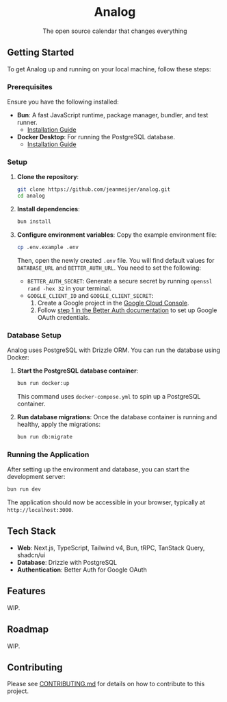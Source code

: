 <p align="center">
  <h1 align="center">Analog</h1>
  <p align="center">The open source calendar that changes everything</p>
</p>

## Getting Started

To get Analog up and running on your local machine, follow these steps:

### Prerequisites

Ensure you have the following installed:

*   **Bun**: A fast JavaScript runtime, package manager, bundler, and test runner.
    *   [Installation Guide](https://bun.sh/docs/installation)
*   **Docker Desktop**: For running the PostgreSQL database.
    *   [Installation Guide](https://www.docker.com/products/docker-desktop/)

### Setup

1.  **Clone the repository**:
    ```bash
    git clone https://github.com/jeanmeijer/analog.git
    cd analog
    ```

2.  **Install dependencies**:
    ```bash
    bun install
    ```

3.  **Configure environment variables**:
    Copy the example environment file:
    ```bash
    cp .env.example .env
    ```
    Then, open the newly created `.env` file. You will find default values for `DATABASE_URL` and `BETTER_AUTH_URL`. You need to set the following:
    *   `BETTER_AUTH_SECRET`: Generate a secure secret by running `openssl rand -hex 32` in your terminal.
    *   `GOOGLE_CLIENT_ID` and `GOOGLE_CLIENT_SECRET`:
        1.  Create a Google project in the [Google Cloud Console](https://console.cloud.google.com/).
        2.  Follow [step 1 in the Better Auth documentation](https://www.better-auth.com/docs/authentication/google) to set up Google OAuth credentials.

### Database Setup

Analog uses PostgreSQL with Drizzle ORM. You can run the database using Docker:

1.  **Start the PostgreSQL database container**:
    ```bash
    bun run docker:up
    ```
    This command uses `docker-compose.yml` to spin up a PostgreSQL container.

2.  **Run database migrations**:
    Once the database container is running and healthy, apply the migrations:
    ```bash
    bun run db:migrate
    ```

### Running the Application

After setting up the environment and database, you can start the development server:

```bash
bun run dev
```
The application should now be accessible in your browser, typically at `http://localhost:3000`.

## Tech Stack

- **Web**: Next.js, TypeScript, Tailwind v4, Bun, tRPC, TanStack Query, shadcn/ui
- **Database**: Drizzle with PostgreSQL
- **Authentication**: Better Auth for Google OAuth

## Features

WIP.

## Roadmap

WIP.

## Contributing

Please see [CONTRIBUTING.md](./CONTRIBUTING.md) for details on how to contribute to this project.
